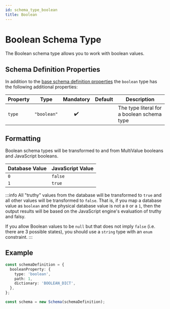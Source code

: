 ```yaml
---
id: schema_type_boolean
title: Boolean
---
```


# Boolean Schema Type

The Boolean schema type allows you to work with boolean values.

## Schema Definition Properties

In addition to the [base schema definition properties](../schema_basics#properties-common-to-all-schema-definition-types) the `boolean` type has the following additional properties:

| Property | Type        |     Mandatory      | Default | Description                                |
| -------- | ----------- | :----------------: | ------- | ------------------------------------------ |
| `type`   | `"boolean"` | :heavy_check_mark: |         | The type literal for a boolean schema type |

## Formatting

Boolean schema types will be transformed to and from MultiValue booleans and JavaScript booleans.

| Database Value | JavaScript Value |
| -------------- | ---------------- |
| `0`            | `false`          |
| `1`            | `true`           |

:::info
All "truthy" values from the database will be transformed to `true` and all other values will be transformed to `false`. That is, if you map a database value as `boolean` and the physical database value is not a `0` or a `1`, then the output results will be based on the JavaScript engine's evaluation of truthy and falsy.

If you allow Boolean values to be `null` but that does not imply `false` (i.e. there are 3 possible states), you should use a `string` type with an `enum` constraint.
:::

## Example

```ts
const schemaDefinition = {
  booleanProperty: {
    type: 'boolean',
    path: 1,
    dictionary: 'BOOLEAN_DICT',
  },
};

const schema = new Schema(schemaDefinition);
```
